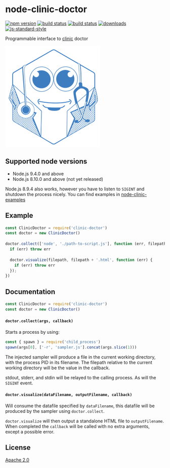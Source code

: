 # node-clinic-doctor
[![npm version][2]][3] [![build status][4]][5] [![build status][13]][14]
[![downloads][8]][9] [![js-standard-style][10]][11]

Programmable interface to [clinic][12] doctor

![banner](logo.png)

## Supported node versions

* Node.js 9.4.0 and above
* Node.js 8.10.0 and above (not yet released)

Node.js 8.9.4 also works, however you have to listen to `SIGINT` and shutdown
the process nicely. You can find examples in
[node-clinic-examples](https://github.com/nearform/node-clinic-examples/blob/master/slow-io/index.js#L29)

## Example

```js
const ClinicDoctor = require('clinic-doctor')
const doctor = new ClinicDoctor()

doctor.collect(['node', './path-to-script.js'], function (err, filepath) {
  if (err) throw err

  doctor.visualize(filepath, filepath + '.html', function (err) {
    if (err) throw err
  });
})
```

## Documentation

```js
const ClinicDoctor = require('clinic-doctor')
const doctor = new ClinicDoctor()
```

#### `doctor.collect(args, callback)`

Starts a process by using:
```js
const { spawn } = require('child_process')
spawn(args[0], ['-r', 'sampler.js'].concat(args.slice(1)))
```

The injected sampler will produce a file in the current working directory, with the process PID in its filename. The filepath relative to the current working directory will be the value in the callback.

stdout, stderr, and stdin will be relayed to the calling process. As will the `SIGINT` event.

#### `doctor.visualize(dataFilename, outputFilename, callback)`

Will consume the datafile specified by `dataFilename`, this datafile will be produced by the sampler using `doctor.collect`.

`doctor.visualize` will then output a standalone HTML file to `outputFilename`. When completed the `callback` will be called with no extra arguments, except a possible error.

## License
[Apache 2.0](https://tldrlegal.com/license/apache-license-2.0-(apache-2.0))

[0]: https://img.shields.io/badge/stability-experimental-orange.svg?style=flat-square
[1]: https://nodejs.org/api/documentation.html#documentation_stability_index
[2]: https://img.shields.io/npm/v/@nearform/clinic-doctor.svg?style=flat-square
[3]: https://www.npmjs.org/@nearform/clinic-doctor
[4]: https://circleci.com/gh/nearform/node-clinic-doctor/tree/master.svg?style=shield&circle-token=c26d5926558ff909ef0384756c3b70bc6151866e
[5]: https://circleci.com/gh/nearform/node-clinic-doctor
[6]: https://img.shields.io/codecov/c/github/nearform/node-clinic-doctor/master.svg?style=flat-square
[7]: https://codecov.io/github/nearform/node-clinic-doctor
[8]: http://img.shields.io/npm/dm/@nearform/clinic-doctor.svg?style=flat-square
[9]: https://www.npmjs.org/@nearform/clinic-doctor
[10]: https://img.shields.io/badge/code%20style-standard-brightgreen.svg?style=flat-square
[11]: https://github.com/feross/standard
[12]: https://github.com/nearform/node-clinic
[13]: https://ci.appveyor.com/api/projects/status/xxijxjm3fhwhb5x6?svg=true
[14]: https://ci.appveyor.com/project/nearForm/node-clinic-doctor

